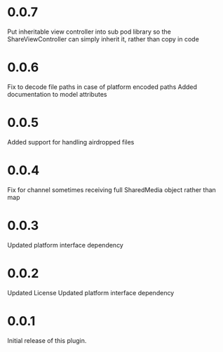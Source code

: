 # 0.0.7
Put inheritable view controller into sub pod library so the ShareViewController can simply inherit it, rather than copy in code
# 0.0.6
Fix to decode file paths in case of platform encoded paths
Added documentation to model attributes
# 0.0.5
Added support for handling airdropped files
# 0.0.4
Fix for channel sometimes receiving full SharedMedia object rather than map
# 0.0.3
Updated platform interface dependency
# 0.0.2
Updated License
Updated platform interface dependency
# 0.0.1
Initial release of this plugin.